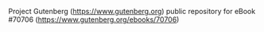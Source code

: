 Project Gutenberg (https://www.gutenberg.org) public repository for
eBook #70706 (https://www.gutenberg.org/ebooks/70706)

